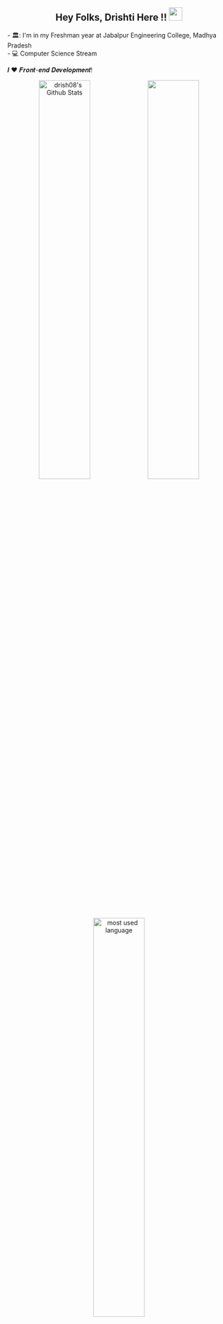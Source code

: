 
<!--
**drish08/drish08** is a ✨ _special_ ✨ repository because its `README.md` (this file) appears on your GitHub profile.

Here are some ideas to get you started:

- 🔭 I’m currently working on ...
- 🌱 I’m currently learning ...
- 👯 I’m looking to collaborate on ...
- 🤔 I’m looking for help with ...
- 💬 Ask me about ...
- 📫 How to reach me: ...
- 😄 Pronouns: ...
- ⚡ Fun fact: ...
-->
<h2 align="center">Hey Folks, Drishti Here !! <img src="https://raw.githubusercontent.com/MartinHeinz/MartinHeinz/master/wave.gif" width="30px"></h2>
  - 🏛️: I'm in my Freshman year at Jabalpur Engineering College, Madhya Pradesh <br>
  - 💻 Computer Science Stream<br>  

𝑰 ❤️ 𝑭𝒓𝒐𝒏𝒕-𝒆𝒏𝒅 𝑫𝒆𝒗𝒆𝒍𝒐𝒑𝒎𝒆𝒏𝒕!
  
<div align="center">
  <img width="48%" src="https://github-readme-stats.vercel.app/api?username=drish08&theme=dracula&show_icons=true" alt="drish08's Github Stats"/>
  <img width="48%" src="https://github-readme-streak-stats.herokuapp.com/?user=drish08&theme=dracula&show_icons=true" />
  <p align="#center"><img width="48%" src="https://github-readme-stats.vercel.app/api/top-langs/?username=dishi24&layout=compact&hide=html&theme=dracula&show_icons=true" alt="most used language" /></p>
</div>

<h1 align="center">Connect With Me !! 🤝</h1>
<p align="center">
<a href="https://github.com/drish08" target="_blank">
<img src=https://img.shields.io/badge/github-%2324292e.svg?&style=for-the-badge&logo=github&logoColor=white alt=github style="margin-bottom: 5px;" /></a>
<a href="https://www.linkedin.com/in/drishti-rana-54053a172/" target="_blank">
<img alt = "LinkedIn"src="https://img.shields.io/badge/LinkedIn-%230077B5.svg?&style=flat-square&logo=linkedin&logoColor=white" /></a>
<a href="mailto:drishtirana1011@gmail.com" target="_blank">
<img alt="Gmail" src="https://img.shields.io/badge/Gmail-D14836?style=for-the-badge&logo=gmail&logoColor=white" /></a>
<a img alt = "Discord" src ="https://img.shields.io/badge/Discord-7289DA?style=for-the-badge&logo=discord&logoColor=white" /></a>
<a href="https://twitter.com/DrishtiRana14" target="_blank">
<img alt ="Twitter" src="https://img.shields.io/badge/Twitter-1DA1F2?style=for-the-badge&logo=twitter&logoColor=white" /></a>
<a href="https://open.spotify.com/user/315uczueixqj7aq732637n5abvha?si=O2dowIhLQK6kYANARnzFBQ&dl_branch=1" target="_blank">
<img alt="Spotify" src="https://img.shields.io/badge/Spotify-1ED760?&style=for-the-badge&logo=spotify&logoColor=white" /></a>
</p>

## 𝗠𝘆 𝗧𝗲𝗰𝗸 𝗦𝘁𝗮𝗰𝗸
![C++](https://img.shields.io/badge/C%2B%2B-00599C?style=for-the-badge&logo=c%2B%2B&logoColor=white)
![Python](https://img.shields.io/badge/Python-3776AB?style=for-the-badge&logo=python&logoColor=white)
![Java](https://img.shields.io/badge/Java-ED8B00?style=for-the-badge&logo=java&logoColor=white)
![HTML5](https://img.shields.io/badge/-HTML5-%23E44D27?style=flat-square&logo=html5&logoColor=ffffff)
![CSS3](https://img.shields.io/badge/-CSS3-%231572B6?style=flat-square&logo=css3)
![JavaScript](https://img.shields.io/badge/-JavaScript-%23F7DF1C?style=flat-square&logo=javascript&logoColor=000000&labelColor=%23F7DF1C&color=%23FFCE5A)
![Bootstrap](https://img.shields.io/badge/Bootstrap-563D7C?style=for-the-badge&logo=bootstrap&logoColor=white)
![React](https://img.shields.io/badge/React-20232A?style=for-the-badge&logo=react&logoColor=61DAFB)
![PHP](https://img.shields.io/badge/PHP-777BB4?style=for-the-badge&logo=php&logoColor=white)

![Git](https://img.shields.io/badge/-Git-%23F05032?style=flat-square&logo=git&logoColor=%23ffffff)
![GitLab](https://img.shields.io/badge/-GitLab-FCA121?style=flat-square&logo=gitlab)
![VS Code](https://img.shields.io/badge/-VSCode-%23007ACC?style=flat-square&logo=visual-studio-code)
![Netlify](https://img.shields.io/badge/-Netlify-%2300C7B7?style=flat-square&logo=netlify&logoColor=ffffff)

<h1 align="center">Stats</h1>

[![Drishti's github activity graph](https://activity-graph.herokuapp.com/graph?username=drish08&theme=dracula)](https://github.com/drish08/github-readme-activity-graph)
<br>


<p align="left"> <img src="https://komarev.com/ghpvc/?username=drish08" alt="drish08" /> </p>

![AMA](https://img.shields.io/badge/Ask%20me-anything-1abc9c.svg)  
![Buit with love](http://ForTheBadge.com/images/badges/built-with-love.svg)

